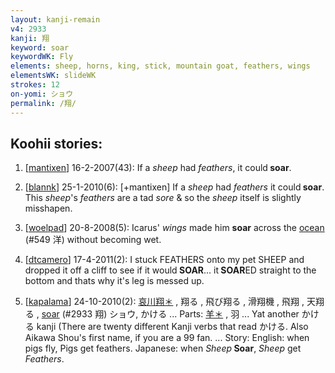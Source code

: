 ```yaml
---
layout: kanji-remain
v4: 2933
kanji: 翔
keyword: soar
keywordWK: Fly
elements: sheep, horns, king, stick, mountain goat, feathers, wings
elementsWK: slideWK
strokes: 12
on-yomi: ショウ
permalink: /翔/
---
```


## Koohii stories: 

1) [<a href="http://kanji.koohii.com/profile/mantixen">mantixen</a>] 16-2-2007(43): If a <em>sheep</em> had <em>feathers</em>, it could<strong> soar</strong>.

2) [<a href="http://kanji.koohii.com/profile/blannk">blannk</a>] 25-1-2010(6): [+mantixen] If a <em>sheep</em> had <em>feathers</em> it could<strong> soar</strong>. This <em>sheep</em>&#039;s <em>feathers</em> are a tad <em>sore</em> &amp; so the <em>sheep</em> itself is slightly misshapen.

3) [<a href="http://kanji.koohii.com/profile/woelpad">woelpad</a>] 20-8-2008(5): Icarus&#039; <em>wings</em> made him <strong>soar</strong> across the <a href="../v4/549.html">ocean</a> (#549 洋) without becoming wet.

4) [<a href="http://kanji.koohii.com/profile/dtcamero">dtcamero</a>] 17-4-2011(2): I stuck FEATHERS onto my pet SHEEP and dropped it off a cliff to see if it would<strong> SOAR</strong>... it<strong> SOAR</strong>ED straight to the bottom and thats why it&#039;s leg is messed up.

5) [<a href="http://kanji.koohii.com/profile/kapalama">kapalama</a>] 24-10-2010(2): <a href="midori://search?text=哀川翔＊">哀川翔＊</a> , 翔る , 飛び翔る , 滑翔機 , 飛翔 , 天翔る , <a href="../v4/2933.html">soar</a> (#2933 翔) ショウ, かける ... Parts: <a href="midori://search?text=羊＊">羊＊</a> , 羽 ... Yat another かける kanji (There are twenty different Kanji verbs that read かける. Also Aikawa Shou&#039;s first name, if you are a 99 fan. ... Story: English: when pigs fly, Pigs get feathers. Japanese: when <em>Sheep</em><strong> Soar</strong>, <em>Sheep</em> get <em>Feathers</em>.

